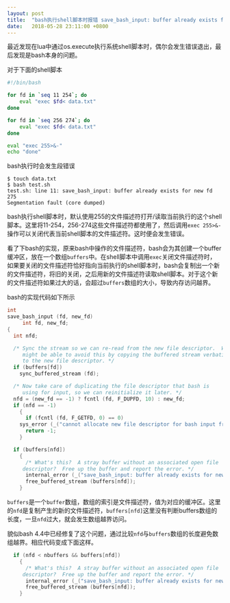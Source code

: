 ```yaml
---
layout: post
title:  "bash执行shell脚本时报错 save_bash_input: buffer already exists for new fd XXX"
date:   2018-05-28 23:11:00 +0800
---
```


最近发现在lua中通过os.execute执行系统shell脚本时，偶尔会发生错误退出，最后发现是bash本身的问题。

对于下面的shell脚本

```sh
#!/bin/bash

for fd in `seq 11 254`; do
    eval "exec $fd< data.txt"
done

for fd in `seq 256 274`; do
    eval "exec $fd< data.txt"
done

eval "exec 255>&-"
echo "done"
```

bash执行时会发生段错误

```
$ touch data.txt
$ bash test.sh
test.sh: line 11: save_bash_input: buffer already exists for new fd 275
Segmentation fault (core dumped)
```


bash执行shell脚本时，默认使用255的文件描述符打开/读取当前执行的这个shell脚本。这里将11-254，256-274这些文件描述符都使用了，然后调用`exec 255>&-`操作可以关闭代表当前shell脚本的文件描述符。这时便会发生错误。

看了下bash的实现，原来bash中操作的文件描述符，bash会为其创建一个buffer缓冲区，放在一个数组`buffers`中。在shell脚本中调用`exec`关闭文件描述符时， 如果要关闭的文件描述符恰好指向当前执行的shell脚本时，bash会复制出一个新的文件描述符，将旧的关闭，之后用新的文件描述符读取shell脚本。对于这个新的文件描述符如果过大的话，会超过`buffers`数组的大小，导致内存访问越界。

bash的实现代码如下所示

```c
int
save_bash_input (fd, new_fd)
     int fd, new_fd;
{
  int nfd;

  /* Sync the stream so we can re-read from the new file descriptor.  We
     might be able to avoid this by copying the buffered stream verbatim
     to the new file descriptor. */
  if (buffers[fd])
    sync_buffered_stream (fd);

  /* Now take care of duplicating the file descriptor that bash is
     using for input, so we can reinitialize it later. */
  nfd = (new_fd == -1) ? fcntl (fd, F_DUPFD, 10) : new_fd;
  if (nfd == -1)
    {
      if (fcntl (fd, F_GETFD, 0) == 0)
	sys_error (_("cannot allocate new file descriptor for bash input from fd %d"), fd);
      return -1;
    }

  if (buffers[nfd])
    {
      /* What's this?  A stray buffer without an associated open file
	 descriptor?  Free up the buffer and report the error. */
      internal_error (_("save_bash_input: buffer already exists for new fd %d"), nfd);
      free_buffered_stream (buffers[nfd]);
    }
```

`buffers`是一个`buffer`数组，数组的索引是文件描述符，值为对应的缓冲区。这里的`nfd`是复制产生的新的文件描述符，`buffers[nfd]`这里没有判断buffers数组的长度，一旦`nfd`过大，就会发生数组越界访问。

貌似bash 4.4中已经修复了这个问题，通过比较`nfd`与`buffers`数组的长度避免数组越界。相应代码变成下面这样。

```c
  if (nfd < nbuffers && buffers[nfd])
    {
      /* What's this?  A stray buffer without an associated open file
	 descriptor?  Free up the buffer and report the error. */
      internal_error (_("save_bash_input: buffer already exists for new fd %d"), nfd);
      free_buffered_stream (buffers[nfd]);
    }
```
